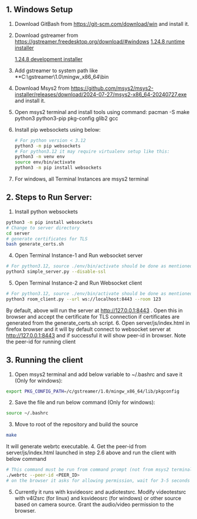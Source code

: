 ## 1. Windows Setup
   1. Download GitBash from https://git-scm.com/download/win and install it.
   2. Download gstreamer from https://gstreamer.freedesktop.org/download/#windows
      [1.24.8 runtime installer](https://gstreamer.freedesktop.org/data/pkg/windows/1.24.8/mingw/gstreamer-1.0-mingw-x86_64-1.24.8.msi)

      [1.24.8 development installer](https://gstreamer.freedesktop.org/data/pkg/windows/1.24.8/mingw/gstreamer-1.0-devel-mingw-x86_64-1.24.8.msi)
   3. Add gstreamer to system path like **C:\gstreamer\1.0\mingw_x86_64\bin

   4. Download Msys2 from https://github.com/msys2/msys2-installer/releases/download/2024-07-27/msys2-x86_64-20240727.exe and install it.
   5. Open msys2 terminal and install tools using command: 
   	pacman -S make python3 python3-pip pkg-config glib2 gcc
   
   6. Install pip websockets using below:
      ```bash
      # For python version < 3.12
      python3 -m pip websockets
      # For python3.12 it may require virtualenv setup like this:
      python3 -m venv env
      source env/bin/activate
      python3 -m pip install websockets
      ```
   7. For windows, all Terminal Instances are msys2 terminal
## 2. Steps to Run Server:

   1. Install python websockets
   ```bash
   python3 -m pip install websockets
   # Change to server directory
   cd server
   # generate certificates for TLS
   bash generate_certs.sh
   ```

   4. Open Terminal Instance-1 and Run websocket server
   ```bash
   # For python3.12, source ./env/bin/activate should be done as mentioned in step 1.6
   python3 simple_server.py --disable-ssl
   ```
   5. Open Terminal Instance-2 and Run Websocket client
   ```bash
   # For python3.12, source ./env/bin/activate should be done as mentioned in step 1.6
   python3 room_client.py --url ws://localhost:8443 --room 123
   ```
   By default, above will run the server at http://127.0.0.1:8443 . Open this in browser and accept the certificate for TLS connection if certificates are generated from the generate_certs.sh script.
   6. Open server/js/index.html in firefox browser and it will by default connect to websocket server at http://127.0.0.1:8443 and if successful it will show peer-id in browser. Note the peer-id for running client

## 3. Running the client
   1. Open msys2 terminal and add below variable to ~/.bashrc and save it (Only for windows):
   ```bash
   export PKG_CONFIG_PATH=/c/gstreamer/1.0/mingw_x86_64/lib/pkgconfig
   ```
   2. Save the file and run below command (Only for windows):
   ```bash
   source ~/.bashrc
   ```
   3. Move to root of the repository and build the source
   ```bash
   make
   ```
   It will generate webrtc executable.
   4. Get the peer-id from server/js/index.html launched in step 2.6 above and run the client with below command
   ```bash
   # This command must be run from command prompt (not from msys2 terminal)
   ./webrtc --peer-id <PEER_ID>
   # on the browser it asks for allowing permission, wait for 3-5 seconds on windows before giving it to permission. Once Mic/Camera permission given, it will start playing camera feed.
   ```
   5. Currently it runs with ksvideosrc and audiotestsrc. Modify videotestsrc with v4l2src (for linux) and ksvideosrc (for windows) or other source based on camera source. Grant the audio/video permission to the browser. 